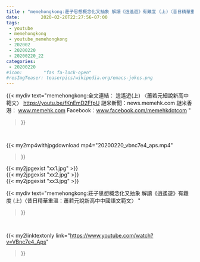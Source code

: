 ```yaml
---
title : "memehongkong:莊子思想概念化又抽象 解讀《逍遙遊》有難度 (上)〈昔日精華重溫：蕭若元說新高中中國語文範文〉 "
date:        2020-02-20T22:27:56-07:00
tags:
 - youtube
 - memehongkong
 - youtube_memehongkong
 - 202002
 - 20200220
 - 20200220_22
categories:
 - 20200220
#icon:        "fas fa-lock-open"
#resImgTeaser: teaserpics/wikipedia.org/emacs-jokes.png
---
```


{{< mydiv text="memehongkong:全文連結： 逍遙遊(上) 〈蕭若元細說新高中範文〉 https://youtu.be/fKnEmD2FfpU  謎米新聞：news.memehk.com 謎米香港： www.memehk.com Facebook：www.facebook.com/memehkdotcom "
>}}
<br>


{{< my2mp4withjpgdownload mp4="20200220_vbnc7e4_aps.mp4"
>}}

{{< my2jpgexist "xx1.jpg" >}}<br>
{{< my2jpgexist "xx2.jpg" >}}<br>
{{< my2jpgexist "xx3.jpg" >}}<br>



{{< mydiv text="memehongkong:莊子思想概念化又抽象 解讀《逍遙遊》有難度 (上)〈昔日精華重溫：蕭若元說新高中中國語文範文〉 "
>}}
<br>

{{< my2linktextonly link="https://www.youtube.com/watch?v=VBnc7e4_Aps"
>}}


<br>

